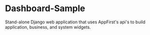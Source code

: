 Dashboard-Sample
================

Stand-alone Django web application that uses AppFirst's api's to build application, business, and system widgets.